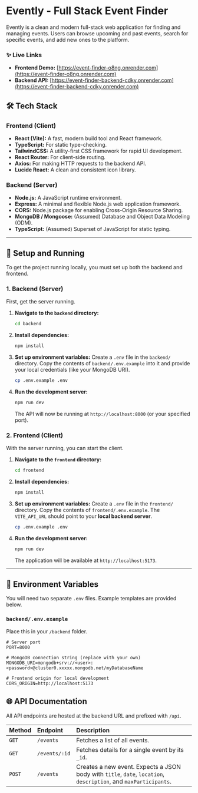 # Evently - Full Stack Event Finder

Evently is a clean and modern full-stack web application for finding and managing events. Users can browse upcoming and past events, search for specific events, and add new ones to the platform.

### ✨ Live Links

* **Frontend Demo:** [https://event-finder-o8ng.onrender.com](https://event-finder-o8ng.onrender.com)
* **Backend API:** [https://event-finder-backend-cdky.onrender.com](https://event-finder-backend-cdky.onrender.com)



## 🛠️ Tech Stack

### Frontend (Client)

* **React (Vite):** A fast, modern build tool and React framework.
* **TypeScript:** For static type-checking.
* **TailwindCSS:** A utility-first CSS framework for rapid UI development.
* **React Router:** For client-side routing.
* **Axios:** For making HTTP requests to the backend API.
* **Lucide React:** A clean and consistent icon library.

### Backend (Server)

* **Node.js:** A JavaScript runtime environment.
* **Express:** A minimal and flexible Node.js web application framework.
* **CORS:** Node.js package for enabling Cross-Origin Resource Sharing.
* **MongoDB / Mongoose:** (Assumed) Database and Object Data Modeling (ODM).
* **TypeScript:** (Assumed) Superset of JavaScript for static typing.

---

## 🚀 Setup and Running

To get the project running locally, you must set up both the backend and frontend.

### 1. Backend (Server)

First, get the server running.

1.  **Navigate to the `backend` directory:**
    ```sh
    cd backend
    ```
2.  **Install dependencies:**
    ```sh
    npm install
    ```
3.  **Set up environment variables:**
    Create a `.env` file in the `backend/` directory. Copy the contents of `backend/.env.example` into it and provide your local credentials (like your MongoDB URI).
    ```sh
    cp .env.example .env
    ```
4.  **Run the development server:**
    ```sh
    npm run dev
    ```
    The API will now be running at `http://localhost:8000` (or your specified port).

### 2. Frontend (Client)

With the server running, you can start the client.

1.  **Navigate to the `frontend` directory:**
    ```sh
    cd frontend
    ```
2.  **Install dependencies:**
    ```sh
    npm install
    ```
3.  **Set up environment variables:**
    Create a `.env` file in the `frontend/` directory. Copy the contents of `frontend/.env.example`. The `VITE_API_URL` should point to your **local backend server**.
    ```sh
    cp .env.example .env
    ```
4.  **Run the development server:**
    ```sh
    npm run dev
    ```
    The application will be available at `http://localhost:5173`.

---

## 🔑 Environment Variables

You will need two separate `.env` files. Example templates are provided below.

### `backend/.env.example`
Place this in your `/backend` folder.

```.env.example
# Server port
PORT=8000

# MongoDB connection string (replace with your own)
MONGODB_URI=mongodb+srv://<user>:<password>@cluster0.xxxxx.mongodb.net/myDatabaseName

# Frontend origin for local development
CORS_ORIGIN=http://localhost:5173

```

## 🌐 API Documentation

All API endpoints are hosted at the backend URL and prefixed with `/api`.

| Method | Endpoint | Description |
| :--- | :--- | :--- |
| `GET` | `/events` | Fetches a list of all events. |
| `GET` | `/events/:id` | Fetches details for a single event by its `_id`. |
| `POST` | `/events` | Creates a new event. Expects a JSON body with `title`, `date`, `location`, `description`, and `maxParticipants`. |
